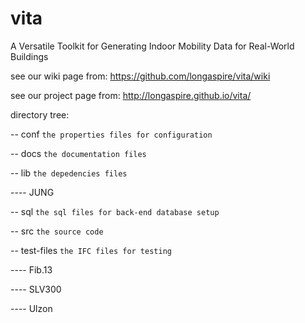# vita
A Versatile Toolkit for Generating Indoor Mobility Data for Real-World Buildings

see our wiki page from:
https://github.com/longaspire/vita/wiki

see our project page from:
http://longaspire.github.io/vita/
 
directory tree:


-- conf
`the properties files for configuration`
  
-- docs
`the documentation files`
  
-- lib
`the depedencies files`
  
  ---- JUNG
  
-- sql
`the sql files for back-end database setup`
  
-- src
`the source code`
  
-- test-files
`the IFC files for testing`
  
  ---- Fib.13
  
  ---- SLV300
  
  ---- Ulzon
